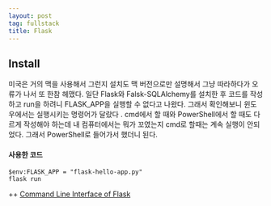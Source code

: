 ```yaml
---
layout: post
tag: fullstack
title: Flask
---
```


## Install
미국은 거의 맥을 사용해서 그런지 설치도 맥 버전으로만 설명해서 그냥 따라하다가 오류가 나서 또 한참 헤맸다.
일단 Flask와 Falsk-SQLAlchemy를 설치한 후 코드를 작성하고 run을 하려니 FLASK_APP을 실행할 수 없다고 나왔다.
그래서 확인해보니 윈도우에서는 실행시키는 명령어가 달랐다 . cmd에서 할 때와 PowerShell에서 할 때도 다르게 작성해야 하는데
내 컴퓨터에서는 뭐가 꼬였는지 cmd로 할때는 계속 실행이 안되었다. 그래서 PowerShell로 들어가서 했더니 된다.

#### 사용한 코드
```
$env:FLASK_APP = "flask-hello-app.py"
flask run
```

++ [Command Line Interface of Flask](https://flask.palletsprojects.com/en/1.1.x/cli/)
